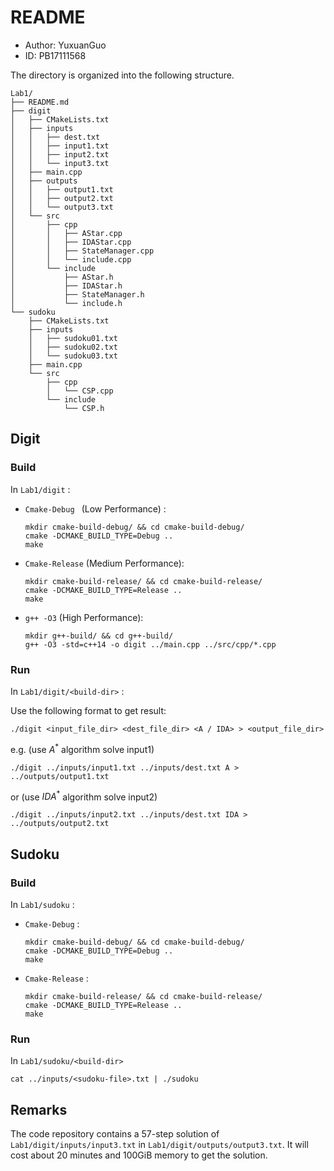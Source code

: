 # README

- Author: YuxuanGuo
- ID: PB17111568

The directory is organized into the following structure.

``` shell
Lab1/
├── README.md
├── digit
│   ├── CMakeLists.txt
│   ├── inputs
│   │   ├── dest.txt
│   │   ├── input1.txt
│   │   ├── input2.txt
│   │   └── input3.txt
│   ├── main.cpp
│   ├── outputs
│   │   ├── output1.txt
│   │   ├── output2.txt
│   │   └── output3.txt
│   └── src
│       ├── cpp
│       │   ├── AStar.cpp
│       │   ├── IDAStar.cpp
│       │   ├── StateManager.cpp
│       │   └── include.cpp
│       └── include
│           ├── AStar.h
│           ├── IDAStar.h
│           ├── StateManager.h
│           └── include.h
└── sudoku
    ├── CMakeLists.txt
    ├── inputs
    │   ├── sudoku01.txt
    │   ├── sudoku02.txt
    │   └── sudoku03.txt
    ├── main.cpp
    └── src
        ├── cpp
        │   └── CSP.cpp
        └── include
            └── CSP.h
```

## Digit

### Build

In `Lab1/digit` :

- `Cmake-Debug ` (Low Performance) : 

  ``` shell
  mkdir cmake-build-debug/ && cd cmake-build-debug/
  cmake -DCMAKE_BUILD_TYPE=Debug ..
  make
  ```

- `Cmake-Release` (Medium Performance):

  ``` shell
  mkdir cmake-build-release/ && cd cmake-build-release/
  cmake -DCMAKE_BUILD_TYPE=Release ..
  make
  ```

- `g++ -O3` (High Performance):

  ``` shell
  mkdir g++-build/ && cd g++-build/
  g++ -O3 -std=c++14 -o digit ../main.cpp ../src/cpp/*.cpp
  ```

### Run

In `Lab1/digit/<build-dir>` :

Use the following format to get result: 

``` shell
./digit <input_file_dir> <dest_file_dir> <A / IDA> > <output_file_dir>
```

e.g. (use $A^*$ algorithm solve input1)

``` shell
./digit ../inputs/input1.txt ../inputs/dest.txt A > ../outputs/output1.txt
```

or (use $IDA^*$ algorithm solve input2)

``` shell
./digit ../inputs/input2.txt ../inputs/dest.txt IDA > ../outputs/output2.txt
```

## Sudoku

### Build

In `Lab1/sudoku` :

- `Cmake-Debug` :

  ``` shell
  mkdir cmake-build-debug/ && cd cmake-build-debug/
  cmake -DCMAKE_BUILD_TYPE=Debug ..
  make
  ```

- `Cmake-Release` :

  ``` shell
  mkdir cmake-build-release/ && cd cmake-build-release/
  cmake -DCMAKE_BUILD_TYPE=Release ..
  make
  ```

### Run

In `Lab1/sudoku/<build-dir>`

``` shell
cat ../inputs/<sudoku-file>.txt | ./sudoku
```



## Remarks

The code repository contains a 57-step solution of `Lab1/digit/inputs/input3.txt` in `Lab1/digit/outputs/output3.txt`. It will cost about 20 minutes and 100GiB memory to get the solution.